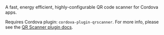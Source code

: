 A fast, energy efficient, highly-configurable QR code scanner for Cordova apps.

Requires Cordova plugin: `cordova-plugin-qrscanner`. For more info, please see the [QR Scanner plugin docs](https://github.com/bitpay/cordova-plugin-qrscanner).
